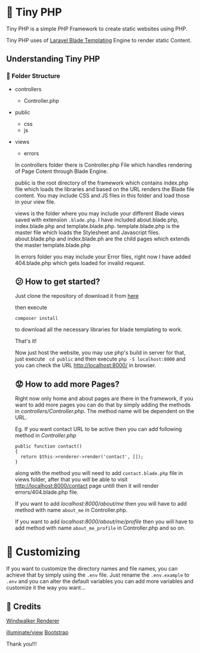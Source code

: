 # :rocket: Tiny PHP

Tiny PHP is a simple PHP Framework to create static websites using PHP.

Tiny PHP uses of [Laravel Blade Templating](https://laravel.com/docs/5.4/blade) Engine to render static Content.

## Understanding Tiny PHP
### :file_folder: Folder Structure
- controllers
  - Controller.php
- public
  - css
  - js
- views
  - errors
  
  In controllers folder there is Controller.php File which handles rendering of Page Cotent through Blade Engine.
  
  
  public is the root directory of the framework which contains index.php file which loads the libraries and based on the URL renders the Blade file content. 
  You may include CSS and JS files in this folder and load those in your view file.
  
  
  views is the folder where you may include your different Blade views saved with extension `.blade.php`.
  I have included about.blade.php, index.blade.php and template.blade.php.
  template.blade.php is the master file which loads the Stylesheet and Javascript files.
  about.blade.php and index.blade.ph are the child pages which extends the master template.blade.php
  
  
  In errors folder you may include your Error files, right now I have added 404.blade.php which gets loaded for invalid request.
  
  ## :confused: How to get started?
  
  Just clone the repository of download it from [here](https://github.com/akshaykhale1992/TinyPHP/archive/master.zip)
  
  then execute
  ```
  composer install
  ```
  
  to download all the necessary libraries for blade templating to work.
  
  That's it!
  
  Now just host the website, you may use php's build in server for that, just execute ``` cd public``` 
  and then execute ```php -S localhost:8000``` and you can check the URL 
  [http://localhost:8000/](http://localhost:8000/contact) in browser.
  
  ## :worried: How to add more Pages?
  
  Right now only home and about pages are there in the framework, if you want to add more pages you can do that by simply
  adding the methods in *controllers/Controller.php*. The method name will be dependent on the URL.
  
  Eg. If you want contact URL to be active then you can add following method in *Controller.php*
  
  ```
  public function contact()
  {
    return $this->renderer->render('contact', []);
  }
  ```
  
  along with the method you will need to add `contact.blade.php` file in views folder,
  after that you will be able to visit [http://localhost:8000/contact](http://localhost:8000/contact) page untill then it will render
  errors/404.blade.php file.
  
  If you want to add *localhost:8000/about/me* then you will have to add method with name `about_me` in Controller.php.
  
  If you want to add *localhost:8000/about/me/profile* then you will have to add method with name `about_me_profile` in Controller.php
  and so on.
  

# :wrench: Customizing
If you want to customize the directory names and file names, you can achieve that by simply using the `.env` file. Just rename the `.env.example` to `.env` and you can alter the default variables you can add more variables and customize it the way you want...
  
## :bouquet: Credits
[Windwalker Renderer](https://github.com/ventoviro/windwalker-renderer)

[illuminate/view](https://github.com/laravel/framework)
[Bootstrap](http://getbootstrap.com/)

 
Thank you!!!
  
  